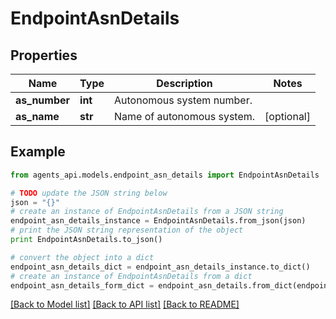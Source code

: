 # EndpointAsnDetails


## Properties
Name | Type | Description | Notes
------------ | ------------- | ------------- | -------------
**as_number** | **int** | Autonomous system number. | 
**as_name** | **str** | Name of autonomous system. | [optional] 

## Example

```python
from agents_api.models.endpoint_asn_details import EndpointAsnDetails

# TODO update the JSON string below
json = "{}"
# create an instance of EndpointAsnDetails from a JSON string
endpoint_asn_details_instance = EndpointAsnDetails.from_json(json)
# print the JSON string representation of the object
print EndpointAsnDetails.to_json()

# convert the object into a dict
endpoint_asn_details_dict = endpoint_asn_details_instance.to_dict()
# create an instance of EndpointAsnDetails from a dict
endpoint_asn_details_form_dict = endpoint_asn_details.from_dict(endpoint_asn_details_dict)
```
[[Back to Model list]](../README.md#documentation-for-models) [[Back to API list]](../README.md#documentation-for-api-endpoints) [[Back to README]](../README.md)


